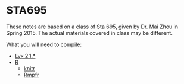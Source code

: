 # STA695

These notes are based on a class of Sta 695, given by Dr. Mai Zhou in Spring 2015. The actual materials covered in class may be different.

What you will need to compile:

  * [Lyx 2.1.*](http://www.lyx.org/Download)
  * [R](http://www.r-project.org/)
    * [knitr](http://yihui.name/knitr/)
    * [Rmpfr](http://cran.r-project.org/web/packages/Rmpfr/index.html)

